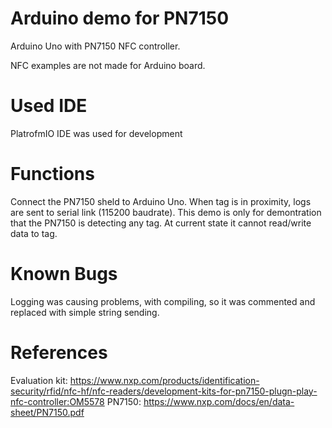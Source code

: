 # Arduino demo for PN7150
Arduino Uno with PN7150 NFC controller. 

NFC examples are not made for Arduino board.

# Used IDE

PlatrofmIO IDE was used for development

# Functions

Connect the PN7150 sheld to Arduino Uno. When tag is in proximity, logs are sent to serial link (115200 baudrate). This demo is only for demontration that the PN7150 is detecting any tag. At current state it cannot read/write data to tag.

# Known Bugs

Logging was causing problems, with compiling, so it was commented and replaced with simple string sending.

# References
Evaluation kit: https://www.nxp.com/products/identification-security/rfid/nfc-hf/nfc-readers/development-kits-for-pn7150-plugn-play-nfc-controller:OM5578
PN7150: https://www.nxp.com/docs/en/data-sheet/PN7150.pdf